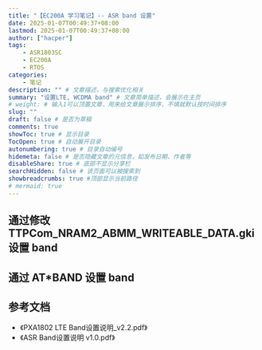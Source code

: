 ```yaml
---
title: "【EC200A 学习笔记】-- ASR band 设置"
date: 2025-01-07T00:49:37+08:00
lastmod: 2025-01-07T00:49:37+08:00
author: ["hacper"]
tags:
    - ASR1803SC
    - EC200A
    - RTOS
categories:
    - 笔记
description: "" # 文章描述，与搜索优化相关
summary: "设置LTE, WCDMA band" # 文章简单描述，会展示在主页
# weight: # 输入1可以顶置文章，用来给文章展示排序，不填就默认按时间排序
slug: ""
draft: false # 是否为草稿
comments: true
showToc: true # 显示目录
TocOpen: true # 自动展开目录
autonumbering: true # 目录自动编号
hidemeta: false # 是否隐藏文章的元信息，如发布日期、作者等
disableShare: true # 底部不显示分享栏
searchHidden: false # 该页面可以被搜索到
showbreadcrumbs: true #顶部显示当前路径
# mermaid: true
---
```


## 通过修改 TTPCom_NRAM2_ABMM_WRITEABLE_DATA.gki 设置 band

## 通过 AT*BAND 设置 band



## 参考文档
- 《PXA1802 LTE Band设置说明_v2.2.pdf》
- 《ASR Band设置说明 v1.0.pdf》